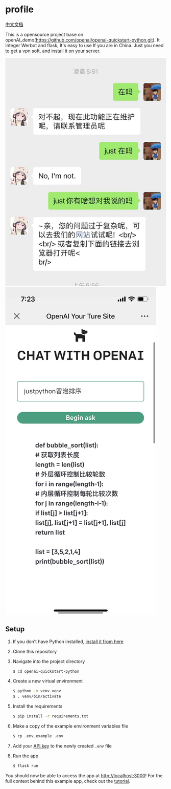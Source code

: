# profile

<a href='/README_ZH.md'>中文文档 </a>

This is a opensource project base on openAI_demo(https://github.com/openai/openai-quickstart-python.git). It integer Werbot and flask, It's easy to use If you are in China. Just  you need to get a vpn soft, and install it on your server.

![pic](https://github.com/minLaoGe/ChatGPT-Werobot-Flask/blob/main/pic/1.jpg)
![pic](https://github.com/minLaoGe/ChatGPT-Werobot-Flask/blob/main/pic/2.jpg)

## Setup

1. If you don’t have Python installed, [install it from here](https://www.python.org/downloads/)

2. Clone this repository

3. Navigate into the project directory

   ```bash
   $ cd openai-quickstart-python
   ```

4. Create a new virtual environment

   ```bash
   $ python -m venv venv
   $ . venv/bin/activate
   ```

5. Install the requirements

   ```bash
   $ pip install -r requirements.txt
   ```

6. Make a copy of the example environment variables file

   ```bash
   $ cp .env.example .env
   ```

7. Add your [API key](https://beta.openai.com/account/api-keys) to the newly created `.env` file

8. Run the app

   ```bash
   $ flask run
   ```

You should now be able to access the app at [http://localhost:3000](http://localhost:3000)! For the full context behind this example app, check out the [tutorial](https://beta.openai.com/docs/quickstart).
